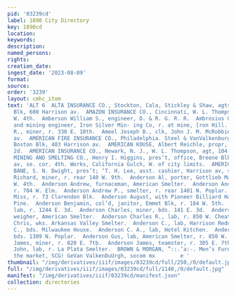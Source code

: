 ```yaml
---
pid: '03239cd'
label: 1890 City Directory
key: 1890cd
location: 
keywords: 
description: 
named_persons: 
rights: 
creation_date: 
ingest_date: '2023-08-09'
format: 
source: 
order: '3239'
layout: cmhc_item
text: 'ALT 6  ALTA INSURANCE CO., Stockton, Cala, Stickley & Shaw, agts, DeMaineville
  Blk, 600 Harrison av.  AMAZON INSURANCE CO., Cincinnati, W. L. Thompson, agt, 104
  W. 4th.  Amberson William S., engineer, D. & R. G. R. R.  Ambrosius Carl E., supt.
  and mining engineer, Iron Silver Min- ing Co, r. at mine, [ron Hill.  Amburn James
  R., miner, r. 330 E. 10th.  Ameel Joseph B., clk, John J. M. McRobbie, r. 600 Harrison
  av.  AMERICAN FIRE INSURANCE CO., Philadelphia. Steel & VanValkenburgh, agts, 20-21
  Boston Blk, 403 Harrison av.  AMERICAN KOUSE, Albert Reichle, propr, 123-125 W.
  2d.  AMERICAN INSURANCE CO., Newark, N. J., W. L. Thompson, agt, 104 W. 4th.  AMERICAN
  MINING AND SMELTING CO., Henry I. Higgins, pres’t, office, Breene Blk, Harrison
  av, se. cor. 4th. Works, California Gulch, W. of city limits.  AMERICAN NATIONAL
  BANE, S. N. Dwight, pres’t; ‘T. H. Lee, asst. cashier, Harrison av, se. cor. 4th.  Ames
  Richard, miner, r. rear 140 W. 9th.  Anderson Al, porter, Gottlieb Mack, r. 111
  W. 4th.  Anderson Andrew, furnaceman, American Smelter.  Anderson Andrew, miner,
  r. 704 W. Elm.  Anderson Andrew P., smelter, r. rear 1401 N. Poplar.  Anderson Annie
  Miss, r. 73 Clarendon Blk.  Anderson August, with Pioneer Billiard Hall, r.609 N.
  Pine.  Anderson Benjamin, col’d, janitor, Emmet Blk, r. 184 W. 5th.  Anderson Charles,
  lab, r. 1244 E. 3d.  Anderson Charles, miner, bds. 141 E. 3d.  Anderson ‘Charles,
  weigher, American Smelter.  Anderson Charles R., lab, r. 850 W. Cheatnut.  Anderson
  Chris, wks. Arkansas Valley Smelter.  Anderson C., lab, Harrison Reduction Works.  Anderson
  C., bds. Milwaukee House.  Anderson C. A., lab, Hotel Kitchen.  Anderson Ed, smelter,
  bds. 1309 N. Poplar.  Anderson Gus, lab, American Smelter, r. 850 W. Chestnut.  Anderson
  James, miner, r. 820 E. 7tb.  Anderson James, teamster, r. 305 E. 7th.  Anderson
  John, lab, r. La Plata Smelter.  BROWN & MORGAN, ”::.‘a:-. Men’s Furnishers  Peon
  the market, SCG! GeVan ValkenDuUrgh, socom mx        e '
thumbnail: "/img/derivatives/iiif/images/03239cd/full/250,/0/default.jpg"
full: "/img/derivatives/iiif/images/03239cd/full/1140,/0/default.jpg"
manifest: "/img/derivatives/iiif/03239cd/manifest.json"
collection: directories
---
```

